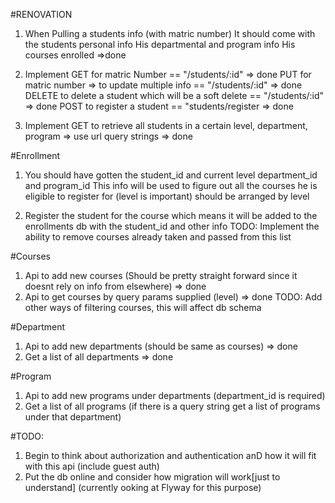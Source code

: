 #RENOVATION

1. When Pulling a students info (with matric number)
	It should come with the students personal info
	His departmental and program info
	His courses enrolled  	=>done

2. Implement GET for matric Number == "/students/:id" => done
	PUT for matric number => to update multiple info == "/students/:id" => done
	DELETE to delete a student which will be a soft delete == "/students/:id" => done
	POST to register a student == "students/register => done

3. Implement GET to retrieve all students in a certain level, department, program => use url query strings => done


#Enrollment

1. You should have gotten the student_id and current level department_id and program_id
	This info will be used to figure out all the courses he is eligible to register for (level is important) should be arranged by level

2. Register the student for the course which means it will be added to the enrollments db with the student_id and other info
	TODO: Implement the ability to remove courses already taken and passed from this list

#Courses
1. Api to add new courses (Should be pretty straight forward since it doesnt rely on info from elsewhere) => done
2. Api to get courses by query params supplied (level) => done TODO: Add other ways of filtering courses, this will affect db schema

#Department

1. Api to add new departments (should be same as courses) => done
2. Get a list of all departments => done

#Program
1. Api to add new programs under departments (department_id is required)
2. Get a list of all programs (if there is a query string get a list of programs under that department)


#TODO:
1. Begin to think about authorization and authentication anD how it will fit with this api (include guest auth)
2. Put the db online and consider how migration will work[just to understand] (currently ooking at Flyway for this purpose)
